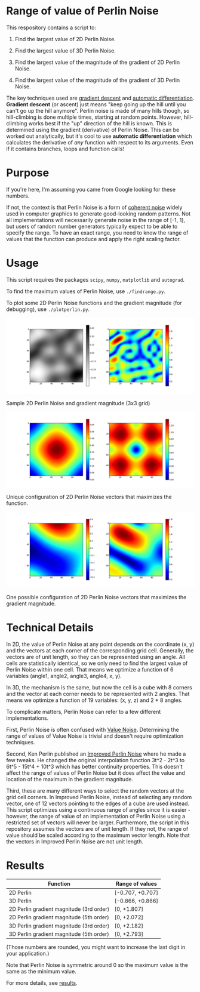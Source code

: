 # Range of value of Perlin Noise

This respository contains a script to:

1) Find the largest value of 2D Perlin Noise.

2) Find the largest value of 3D Perlin Noise.

3) Find the largest value of the magnitude of the gradient of 2D Perlin Noise.

4) Find the largest value of the magnitude of the gradient of 3D Perlin Noise.

The key techniques used are [gradient descent](https://en.wikipedia.org/wiki/Gradient_descent) and [automatic differentiation](https://en.wikipedia.org/wiki/Automatic_differentiation). **Gradient descent** (or ascent) just means "keep going up the hill until you can't go up the hill anymore". Perlin noise is made of many hills though, so hill-climbing is done multiple times, starting at random points. However, hill-climbing works best if the "up" direction of the hill is known. This is determined using the gradient (derivative) of Perlin Noise. This can be worked out analytically, but it's cool to use **automatic differentiation** which calculates the derivative of *any* function with respect to its arguments. Even if it contains branches, loops and function calls!

# Purpose

If you're here, I'm assuming you came from Google looking for these numbers.

If not, the context is that Perlin Noise is a form of [coherent noise](http://libnoise.sourceforge.net/glossary/index.html#coherentnoise) widely used in computer graphics to generate good-looking random patterns. Not all implementations will necessarily generate noise in the range of [-1, 1], but users of random number generators typically expect to be able to specify the range. To have an exact range, you need to know the range of values that the function can produce and apply the right scaling factor.

# Usage

This script requires the packages `scipy`, `numpy`, `matplotlib` and `autograd`.

To find the maximum values of Perlin Noise, use `./findrange.py`.

To plot some 2D Perlin Noise functions and the gradient magnitude (for debugging), use `./plotperlin.py`.

![3x3 Perlin Noise](/images/perlin1.png)

Sample 2D Perlin Noise and gradient magnitude (3x3 grid)

![Perlin Noise Maximum](/images/perlin2.png)

Unique configuration of 2D Perlin Noise vectors that maximizes the function.

![Perlin Noise Gradient Maximum](/images/perlin3.png)

One possible configuration of 2D Perlin Noise vectors that maximizes the gradient magnitude.

# Technical Details

In 2D, the value of Perlin Noise at any point depends on the coordinate (x, y) and the vectors at each corner of the corresponding grid cell. Generally, the vectors are of unit length, so they can be represented using an angle. All cells are statistically identical, so we only need to find the largest value of Perlin Noise within one cell. That means we optimize a function of 6 variables (angle1, angle2, angle3, angle4, x, y).

In 3D, the mechanism is the same, but now the cell is a cube with 8 corners and the vector at each corner needs to be represented with 2 angles. That means we optimize a function of 19 variables: (x, y, z) and 2 * 8 angles.

To complicate matters, Perlin Noise can refer to a few different implementations.

First, Perlin Noise is often confused with [Value Noise](https://en.wikipedia.org/wiki/Value_noise). Determining the range of values of Value Noise is trivial and doesn't require optimization techniques.

Second, Ken Perlin published an [Improved Perlin Noise](http://http.developer.nvidia.com/GPUGems/gpugems_ch05.html) where he made a few tweaks. He changed the original interpolation function 3t^2 - 2t^3 to 6t^5 - 15t^4 + 10t^3 which has better continuity properties. This doesn't affect the range of values of Perlin Noise but it does affect the value and location of the maximum in the gradient magnitude.

Third, these are many different ways to select the random vectors at the grid cell corners. In Improved Perlin Noise, instead of selecting any random vector, one of 12 vectors pointing to the edges of a cube are used instead. This script optimizes using a continuous range of angles since it is easier - however, the range of value of an implementation of Perlin Noise using a restricted set of vectors will never be larger. Furthermore, the script in this repository assumes the vectors are of unit length. If they not, the range of value should be scaled according to the maximum vector length. Note that the vectors in Improved Perlin Noise are not unit length.

# Results

| Function   | Range of values   |
| ---------- | ----------------- |
| 2D Perlin  | [-0.707, +0.707]  |
| 3D Perlin  | [-0.866, +0.866]  |
| 2D Perlin gradient magnitude (3rd order) | [0, +1.807] |
| 2D Perlin gradient magnitude (5th order) | [0, +2.072] |
| 3D Perlin gradient magnitude (3rd order) | [0, +2.182] |
| 3D Perlin gradient magnitude (5th order) | [0, +2.793] |

(Those numbers are rounded, you might want to increase the last digit in your application.)

Note that Perlin Noise is symmetric around 0 so the maximum value is the same as the minimum value.

For more details, see [results](results.md).
